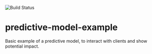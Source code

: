 ![Build Status](https://www.repostatus.org/badges/latest/concept.svg)

# predictive-model-example

Basic example of a predictive model, to interact with clients and show potential impact.
